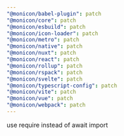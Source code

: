 ```yaml
---
"@monicon/babel-plugin": patch
"@monicon/core": patch
"@monicon/esbuild": patch
"@monicon/icon-loader": patch
"@monicon/metro": patch
"@monicon/native": patch
"@monicon/nuxt": patch
"@monicon/react": patch
"@monicon/rollup": patch
"@monicon/rspack": patch
"@monicon/svelte": patch
"@monicon/typescript-config": patch
"@monicon/vite": patch
"@monicon/vue": patch
"@monicon/webpack": patch
---
```


use require instead of await import
